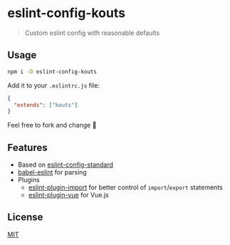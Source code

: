 # eslint-config-kouts

> Custom eslint config with reasonable defaults

## Usage

```bash
npm i -D eslint-config-kouts
```

Add it to your `.eslintrc.js` file:

```json
{
  "extends": ["kouts"]
}
```

Feel free to fork and change 🙂

## Features

- Based on [eslint-config-standard](https://github.com/standard/eslint-config-standard)
- [babel-eslint](https://github.com/babel/babel-eslint) for parsing
- Plugins
  - [eslint-plugin-import](https://github.com/benmosher/eslint-plugin-import/) for better control of `import`/`export` statements
  - [eslint-plugin-vue](https://github.com/vuejs/eslint-plugin-vue/) for Vue.js

## License

[MIT](http://opensource.org/licenses/MIT)
